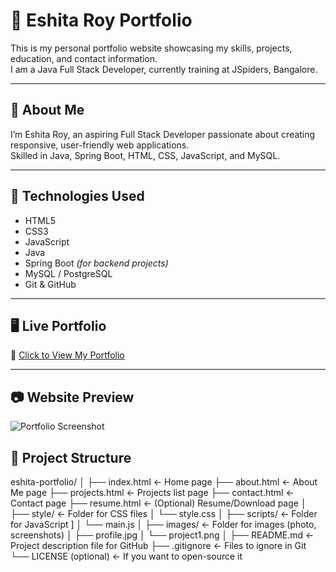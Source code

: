 # 💼 Eshita Roy Portfolio

This is my personal portfolio website showcasing my skills, projects, education, and contact information.  
I am a Java Full Stack Developer, currently training at JSpiders, Bangalore.

---

## 📌 About Me

I’m Eshita Roy, an aspiring Full Stack Developer passionate about creating responsive, user-friendly web applications.  
Skilled in Java, Spring Boot, HTML, CSS, JavaScript, and MySQL.

---

## 🚀 Technologies Used

- HTML5
- CSS3
- JavaScript
- Java
- Spring Boot *(for backend projects)*
- MySQL / PostgreSQL
- Git & GitHub

---

## 🖥️ Live Portfolio

🔗 [Click to View My Portfolio](https://github.com/ESHITA668/Portfolio)  


---
## 📷 Website Preview

![Portfolio Screenshot](https://drive.google.com/file/d/1OgHKj2i9lFo0ou1-F0a6e1ZvxiU4EfCs/view?usp=sharing)




## 📂 Project Structure

eshita-portfolio/
│
├── index.html               ← Home page
├── about.html               ← About Me page
├── projects.html            ← Projects list page
├── contact.html             ← Contact page
├── resume.html              ← (Optional) Resume/Download page
│
├── style/                   ← Folder for CSS files
│   └── style.css
│
├── scripts/                 ← Folder for JavaScript ]
│   └── main.js
│
├── images/                  ← Folder for images (photo, screenshots)
│   ├── profile.jpg
│   └── project1.png
│
├── README.md                ← Project description file for GitHub
├── .gitignore               ← Files to ignore in Git
└── LICENSE (optional)       ← If you want to open-source it


